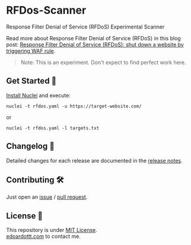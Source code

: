 # RFDos-Scanner

Response Filter Denial of Service (RFDoS) Experimental Scanner

Read more about Response Filter Denial of Service (RFDoS) in this blog post: [Response Filter Denial of Service (RFDoS): shut down a website by triggering WAF rule](https://blog.sicuranext.com/response-filter-denial-of-service-a-new-way-to-shutdown-a-website/).

> Note:
This is an experiment. Don't expect to find perfect work here.

Get Started 🎉
----------

[Install Nuclei](https://github.com/projectdiscovery/nuclei?tab=readme-ov-file#install-nuclei) and execute:

```console
nuclei -t rfdos.yaml -u https://target-website.com/
```

or

```console
nuclei -t rfdos.yaml -l targets.txt
```

Changelog 📌
-------

Detailed changes for each release are documented in the [release notes](https://github.com/edoardottt/RFDos-Scanner/releases).

Contributing 🛠
-------

Just open an [issue](https://github.com/edoardottt/RFDos-Scanner/issues) / [pull request](https://github.com/edoardottt/RFDos-Scanner/pulls).

License 📝
-------

This repository is under [MIT License](https://github.com/edoardottt/RFDos-Scanner/blob/main/LICENSE).  
[edoardottt.com](https://edoardottt.com/) to contact me.
